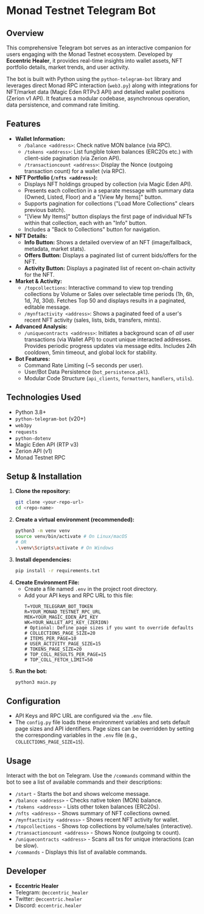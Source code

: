 # Monad Testnet Telegram Bot

## Overview

This comprehensive Telegram bot serves as an interactive companion for users engaging with the Monad Testnet ecosystem. Developed by **Eccentric Healer**, it provides real-time insights into wallet assets, NFT portfolio details, market trends, and user activity.

The bot is built with Python using the `python-telegram-bot` library and leverages direct Monad RPC interaction (`web3.py`) along with integrations for NFT/market data (Magic Eden RTPv3 API) and detailed wallet positions (Zerion v1 API). It features a modular codebase, asynchronous operation, data persistence, and command rate limiting.

## Features

* **Wallet Information:**
    * `/balance <address>`: Check native MON balance (via RPC).
    * `/tokens <address>`: List fungible token balances (ERC20s etc.) with client-side pagination (via Zerion API).
    * `/transactioncount <address>`: Display the Nonce (outgoing transaction count) for a wallet (via RPC).
* **NFT Portfolio (`/nfts <address>`):**
    * Displays NFT holdings grouped by collection (via Magic Eden API).
    * Presents each collection in a separate message with summary data (Owned, Listed, Floor) and a "[View My Items]" button.
    * Supports pagination for collections ("Load More Collections" clears previous batch).
    * "[View My Items]" button displays the first page of individual NFTs within that collection, each with an "Info" button.
    * Includes a "Back to Collections" button for navigation.
* **NFT Details:**
    * **Info Button:** Shows a detailed overview of an NFT (image/fallback, metadata, market stats).
    * **Offers Button:** Displays a paginated list of current bids/offers for the NFT.
    * **Activity Button:** Displays a paginated list of recent on-chain activity for the NFT.
* **Market & Activity:**
    * `/topcollections`: Interactive command to view top trending collections by Volume or Sales over selectable time periods (1h, 6h, 1d, 7d, 30d). Fetches Top 50 and displays results in a paginated, editable message.
    * `/mynftactivity <address>`: Shows a paginated feed of a user's recent NFT activity (sales, lists, bids, transfers, mints).
* **Advanced Analysis:**
    * `/uniquecontracts <address>`: Initiates a background scan of *all* user transactions (via Wallet API) to count unique interacted addresses. Provides periodic progress updates via message edits. Includes 24h cooldown, 5min timeout, and global lock for stability.
* **Bot Features:**
    * Command Rate Limiting (~5 seconds per user).
    * User/Bot Data Persistence (`bot_persistence.pkl`).
    * Modular Code Structure (`api_clients`, `formatters`, `handlers`, `utils`).

## Technologies Used

* Python 3.8+
* `python-telegram-bot` (v20+)
* `web3py`
* `requests`
* `python-dotenv`
* Magic Eden API (RTP v3)
* Zerion API (v1)
* Monad Testnet RPC

## Setup & Installation

1.  **Clone the repository:**
    ```bash
    git clone <your-repo-url>
    cd <repo-name>
    ```
2.  **Create a virtual environment (recommended):**
    ```bash
    python3 -m venv venv
    source venv/bin/activate # On Linux/macOS
    # OR
    .\venv\Scripts\activate # On Windows
    ```
3.  **Install dependencies:**
    ```bash
    pip install -r requirements.txt
    ```
4.  **Create Environment File:**
    * Create a file named `.env` in the project root directory.
    * Add your API keys and RPC URL to this file:
        ```env
        T=YOUR_TELEGRAM_BOT_TOKEN
        R=YOUR_MONAD_TESTNET_RPC_URL
        MEK=YOUR_MAGIC_EDEN_API_KEY
        WK=YOUR_WALLET_API_KEY_(ZERION)
        # Optional: Define page sizes if you want to override defaults
        # COLLECTIONS_PAGE_SIZE=20
        # ITEMS_PER_PAGE=10
        # USER_ACTIVITY_PAGE_SIZE=15
        # TOKENS_PAGE_SIZE=20
        # TOP_COLL_RESULTS_PER_PAGE=15
        # TOP_COLL_FETCH_LIMIT=50
        ```
5.  **Run the bot:**
    ```bash
    python3 main.py
    ```

## Configuration

* API Keys and RPC URL are configured via the `.env` file.
* The `config.py` file loads these environment variables and sets default page sizes and API identifiers. Page sizes can be overridden by setting the corresponding variables in the `.env` file (e.g., `COLLECTIONS_PAGE_SIZE=15`).

## Usage

Interact with the bot on Telegram. Use the `/commands` command within the bot to see a list of available commands and their descriptions:

* `/start` - Starts the bot and shows welcome message.
* `/balance <address>` - Checks native token (MON) balance.
* `/tokens <address>` - Lists other token balances (ERC20s).
* `/nfts <address>` - Shows summary of NFT collections owned.
* `/mynftactivity <address>` - Shows recent NFT activity for wallet.
* `/topcollections` - Shows top collections by volume/sales (interactive).
* `/transactioncount <address>` - Shows Nonce (outgoing tx count).
* `/uniquecontracts <address>` - Scans all txs for unique interactions (can be slow).
* `/commands` - Displays this list of available commands.


## Developer

* **Eccentric Healer**
* Telegram: `@eccentric_healer`
* Twitter: `@eccentric.healer`
* Discord: `eccentric.healer`

